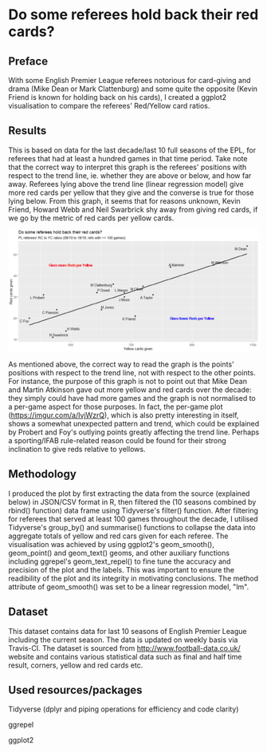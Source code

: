 # Do some referees hold back their red cards?
## Preface
With some English Premier League referees notorious for card-giving and drama (Mike Dean or Mark Clattenburg) and some quite the opposite (Kevin Friend is known for holding back on his cards), I created a ggplot2 visualisation to compare the referees' Red/Yellow card ratios.

## Results
This is based on data for the last decade/last 10 full seasons of the EPL, for referees that had at least a hundred games in that time period. Take note that the correct way to interpret this graph is the referees' positions with respect to the trend line, ie. whether they are above or below, and how far away. Referees lying above the trend line (linear regression model) give more red cards per yellow that they give and the converse is true for those lying below. From this graph, it seems that for reasons unknown, Kevin Friend, Howard Webb and Neil Swarbrick shy away from giving red cards, if we go by the metric of red cards per yellow cards.

![](https://github.com/junwenleong/ggplot2/blob/master/EPL%20Referees'%20Red-Yellow%20card%20ratios/ryratio.PNG)

As mentioned above, the correct way to read the graph is the points' positions with respect to the trend line, not with respect to the other points. For instance, the purpose of this graph is not to point out that Mike Dean and Martin Atkinson gave out more yellow and red cards over the decade: they simply could have had more games and the graph is not normalised to a per-game aspect for those purposes. In fact, the per-game plot (https://imgur.com/a/IvjWzrQ), which is also pretty interesting in itself, shows a somewhat unexpected pattern and trend, which could be explained by Probert and Foy's outlying points greatly affecting the trend line. Perhaps a sporting/IFAB rule-related reason could be found for their strong inclination to give reds relative to yellows.

## Methodology
I produced the plot by first extracting the data from the source (explained below) in JSON/CSV format in R, then filtered the (10 seasons combined by rbind() function) data frame using Tidyverse's filter() function.  After filtering for referees that served at least 100 games throughout the decade, I utilised Tidyverse's group_by() and summarise() functions to collapse the data into aggregate totals of yellow and red cars given for each referee. The visualisation was achieved by using ggplot2's geom_smooth(), geom_point() and geom_text() geoms, and other auxiliary functions including ggrepel's geom_text_repel() to fine tune the accuracy and precision of the plot and the labels. This was important to ensure the readibility of the plot and its integrity in motivating conclusions. The method attribute of geom_smooth() was set to be a linear regression model, "lm".

## Dataset
This dataset contains data for last 10 seasons of English Premier League including the current season. The data is updated on weekly basis via Travis-CI. The dataset is sourced from http://www.football-data.co.uk/ website and contains various statistical data such as final and half time result, corners, yellow and red cards etc.

## Used resources/packages
Tidyverse (dplyr and piping operations for efficiency and code clarity)

ggrepel

ggplot2


